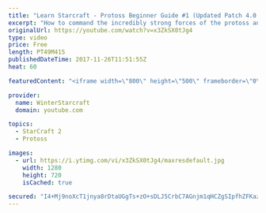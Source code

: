 ```yaml
---
title: "Learn Starcraft - Protoss Beginner Guide #1 (Updated Patch 4.0 FREE TO PLAY)"
excerpt: "How to command the incredibly strong forces of the protoss and cover weaknesses against the other inferior races. Updated for patch 4.0! This guide is not intended for COMPLETELY new players, but those who have played several games/campaign missions and grasp the very basics."
originalUrl: https://youtube.com/watch?v=x3ZkSX0tJg4
type: video
price: Free
length: PT49M41S
publishedDateTime: 2017-11-26T11:51:55Z
heat: 60

featuredContent: "<iframe width=\"800\" height=\"500\" frameborder=\"0\" src=\"https://www.youtube.com/embed/x3ZkSX0tJg4\" allow=\"accelerometer; autoplay; encrypted-media; gyroscope; picture-in-picture\" allowfullscreen></iframe>"

provider:
  name: WinterStarcraft
  domain: youtube.com

topics:
  - StarCraft 2
  - Protoss

images:
  - url: https://i.ytimg.com/vi/x3ZkSX0tJg4/maxresdefault.jpg
    width: 1280
    height: 720
    isCached: true

secured: "I4+Mj9noXcT1jnya8rDtaUGgTs+zO+sDLJ5CrbC7AGnjm1qHCZgSIpfhZFKazBexgFKxULnVJrUlYd9cMsqFtAl0c6wagv1aoDZtzTD3xRQDxY3T0B7zpJVn6h6CioUbKYG1ZhIl9eeFo/bzXiESVRm7bLpVfN1FiZjIZlMVSA4aNdO3DuTapnMMULOI0flzYMNmRVcaxUJ5uHoMhBoT4s01GtGqSauOvJdLgvMaP3ATebN9PM8UZzMsa6w1PA9JqpBgGgchD9FZLlXu0rFEdZ/Js0wEMkPQxXqrkwp3puUcUyrsczud0FMb92DcBnRPuDHlcJ0JHk3HSOFyWLEzJrJ3+VWDzwTsnbhsYEa5I8DEx3e9gASaX0+bXLIm20W9V26vlc1OL78cCgmQa3N4X1PFYuQ5aCRzSiM4qCR25rpNnqZEpLdO/IvqR/4J+N/4;+PLOnsMficAFiXRpjOj74w=="
---
```


